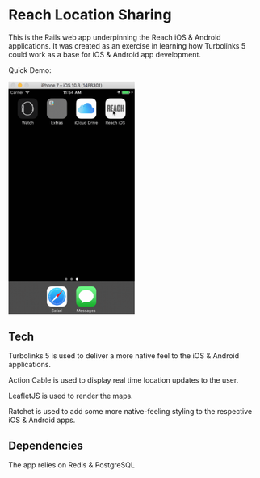 # Reach Location Sharing

This is the Rails web app underpinning the Reach iOS & Android applications. It was created as an exercise in learning how Turbolinks 5 could work as a base for iOS & Android app development.

Quick Demo:

<img src="https://raw.githubusercontent.com/chris-teague/reach/master/docs/example.gif" width="250">

## Tech

Turbolinks 5 is used to deliver a more native feel to the iOS & Android applications.

Action Cable is used to display real time location updates to the user.

LeafletJS is used to render the maps.

Ratchet is used to add some more native-feeling styling to the respective iOS & Android apps.

## Dependencies

The app relies on Redis & PostgreSQL

